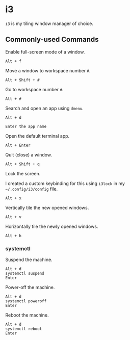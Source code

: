 # i3

`i3` is my tiling window manager of choice.

## Commonly-used Commands

Enable full-screen mode of a window.

```text
Alt + f
```

Move a window to workspace number `#`.

```text
Alt + Shift + #
```

Go to workspace number `#`.

```text
Alt + #
```

Search and open an app using `dmenu`.

```text
Alt + d

Enter the app name
```

Open the default terminal app.

```text
Alt + Enter
```

Quit (close) a window.

```text
Alt + Shift + q
```

Lock the screen.

I created a custom keybinding for this using `i3lock` in my
`~/.config/i3/config` file.

```text
Alt + x
```

Vertically tile the new opened windows.

```text
Alt + v
```

Horizontally tile the newly opened windows.

```text
Alt + h
```

### systemctl

Suspend the machine.

```text
Alt + d
systemctl suspend
Enter
```

Power-off the machine.

```text
Alt + d
systemctl poweroff
Enter
```

Reboot the machine.

```text
Alt + d
systemctl reboot
Enter
```
